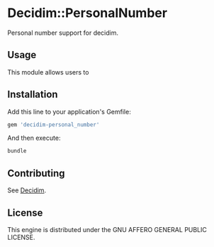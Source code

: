 # Decidim::PersonalNumber

Personal number support for decidim.

## Usage

This module allows users to

## Installation

Add this line to your application's Gemfile:

```ruby
gem 'decidim-personal_number'
```

And then execute:

```bash
bundle
```

## Contributing

See [Decidim](https://github.com/decidim/decidim).

## License

This engine is distributed under the GNU AFFERO GENERAL PUBLIC LICENSE.
